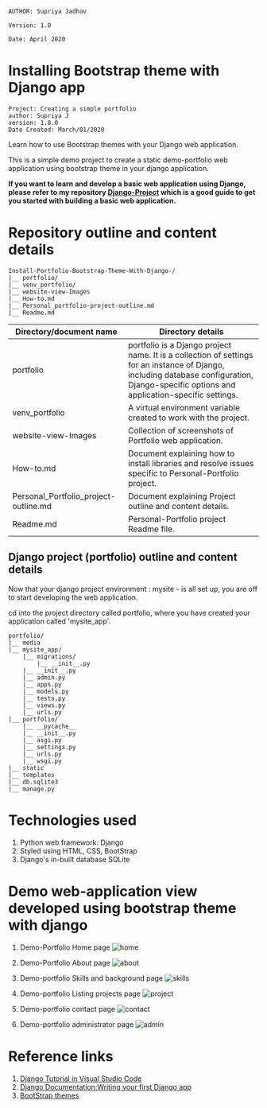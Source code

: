 ```
AUTHOR: Supriya Jadhav

Version: 1.0

Date: April 2020

```
# Installing Bootstrap theme with Django app

```
Project: Creating a simple portfolio
author: Supriya J
version: 1.0.0
Date Created: March/01/2020
```

Learn how to use Bootstrap themes with your Django web application.

This is a simple demo project to create a static demo-portfolio web application using bootstrap theme in your django application.

<b>If you want to learn and develop a basic web application using Django, please refer to my repository [Django-Project](https://github.com/supriya-s-jadhav/Django-Project) which is a good guide to get you started with building a basic web application.</b>

# Repository outline and content details

```
Install-Portfolio-Bootstrap-Theme-With-Django-/
|__ portfolio/
|__ venv_portfolio/
|__ website-view-Images
|__ How-to.md
|__ Personal_portfolio-project-outline.md
|__ Readme.md
```

| Directory/document name | Directory details |
|-------------|----------------|
| portfolio | portfolio is a Django project name. It is a collection of settings for an instance of Django, including database configuration, Django-specific options and application-specific settings.|
| venv_portfolio | A virtual environment variable created to work with the project. |
| website-view-Images | Collection of screenshots of Portfolio web application. |
| How-to.md | Document explaining how to install libraries and resolve issues specific to Personal-Portfolio project. |
| Personal_Portfolio_project-outline.md | Document explaining Project outline and content details. |
| Readme.md | Personal-Portfolio project Readme file. |


## Django project (portfolio) outline and content details

Now that your django project environment : mysite - is all set up, you are off to start developing the web application.

cd into the project directory called portfolio, where you have created your application called 'mysite_app'.
```
portfolio/
|__ media
|__ mysite_app/
    |__ migrations/
        |__ __init__.py
    |__ __init__.py
    |__ admin.py
    |__ apps.py
    |__ models.py
    |__ tests.py
    |__ views.py
    |__ urls.py
|__ portfolio/
    |__ __pycache__
    |__ __init__.py
    |__ asgi.py
    |__ settings.py
    |__ urls.py
    |__ wsgi.py
|__ static
|__ templates
|__ db.sqlite3
|__ manage.py
```

# Technologies used

1. Python web framework: Django
2. Styled using HTML, CSS, BootStrap
3. Django's in-built database SQLite

# Demo web-application view developed using bootstrap theme with django

1. Demo-Portfolio Home page
![home](https://github.com/supriya-s-jadhav/Personal-Portfolio/blob/master/website-view/portfolio-home.png)

2. Demo-Portfolio About page
![about](https://github.com/supriya-s-jadhav/Personal-Portfolio/blob/master/website-view/portfolio-about.png)

3. Demo-portfolio Skills and background page
![skills](https://github.com/supriya-s-jadhav/Personal-Portfolio/blob/master/website-view/portfolio-skills.png)

4. Demo-portfolio Listing projects page
![project](https://github.com/supriya-s-jadhav/Personal-Portfolio/blob/master/website-view/portfolio:projects.png)

5. Demo-portfolio contact page
![contact](https://github.com/supriya-s-jadhav/Personal-Portfolio/blob/master/website-view/portfolio:contact-updated.png)

6. Demo-portfolio administrator page
![admin](https://github.com/supriya-s-jadhav/Personal-Portfolio/blob/master/website-view/portfolio:admin.png)

# Reference links

1. [Django Tutorial in Visual Studio Code](https://code.visualstudio.com/docs/python/tutorial-django#_create-and-run-a-minimal-django-app)
2. [Django Documentation:Writing your first Django app](https://docs.djangoproject.com/en/2.1/intro/tutorial01/)
3. [BootStrap themes](https://startbootstrap.com/)




